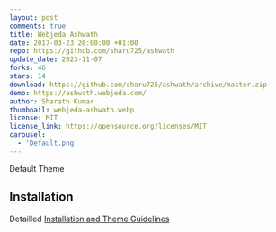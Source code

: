 ```yaml
---
layout: post
comments: true
title: Webjeda Ashwath
date: 2017-03-23 20:00:00 +01:00
repo: https://github.com/sharu725/ashwath
update_date: 2023-11-07
forks: 46
stars: 14
download: https://github.com/sharu725/ashwath/archive/master.zip
demo: https://ashwath.webjeda.com/
author: Sharath Kumar
thumbnail: webjeda-ashwath.webp
license: MIT
license_link: https://opensource.org/licenses/MIT
carousel:
  - 'Default.png'
---
```


Default Theme

## Installation

Detailled [Installation and Theme Guidelines](https://blog.webjeda.com/jekyll-themes/)
